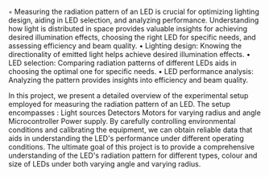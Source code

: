  ◦ Measuring the radiation pattern of an LED is crucial for optimizing lighting 
design, aiding in LED selection, and analyzing performance. Understanding 
how light is distributed in space provides valuable insights for achieving 
desired illumination effects, choosing the right LED for specific needs, and 
assessing efficiency and beam quality. 
• Lighting design: Knowing the directionality of emitted light helps achieve 
desired illumination effects.
 • LED selection: Comparing radiation patterns of different LEDs aids in choosing 
the optimal one for specific needs.
 • LED performance analysis: Analyzing the pattern provides insights into 
efficiency and beam quality.

In this project, we present a detailed overview of the experimental setup employed for measuring the radiation pattern of an LED.
The setup encompasses :
 Light sources 
 Detectors 
 Motors for varying radius and angle 
 Microcontroller
 Power supply. 
By carefully controlling environmental conditions and calibrating the equipment, we can obtain reliable data that aids in understanding the LED's performance under different operating conditions.
The ultimate goal of this project is to provide a comprehensive understanding of the LED's radiation pattern for different types, colour and size of LEDs under both varying angle and varying radius.
